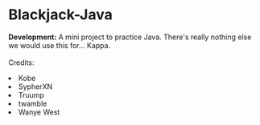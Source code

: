 # Blackjack-Java
<b>Development:</b>
A mini project to practice Java. There's really nothing else we would use this for... Kappa.
<br><br>
Credits:
<li>Kobe</li>
<li>SypherXN</li>
<li>Truump</li>
<li>twamble</li>
<li>Wanye West</li>
